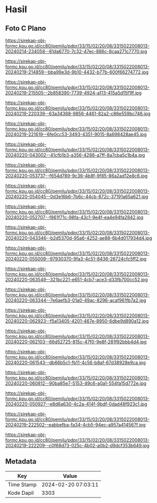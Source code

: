 # Hasil

## Foto C Plano

https://sirekap-obj-formc.kpu.go.id/cc80/pemilu/pdpr/33/15/02/20/08/3315022008013-20240214-234058--81da6770-7c32-47ec-886c-8caa271c7770.jpg

https://sirekap-obj-formc.kpu.go.id/cc80/pemilu/pdpr/33/15/02/20/08/3315022008013-20240219-214859--bba99e3d-9b10-4432-b77b-600f66274772.jpg

https://sirekap-obj-formc.kpu.go.id/cc80/pemilu/pdpr/33/15/02/20/08/3315022008013-20240219-215505--2b858390-7739-4924-a113-415a5d15f1ff.jpg

https://sirekap-obj-formc.kpu.go.id/cc80/pemilu/pdpr/33/15/02/20/08/3315022008013-20240219-220339--63a34368-9856-4461-82a2-c86e559bc746.jpg

https://sirekap-obj-formc.kpu.go.id/cc80/pemilu/pdpr/33/15/02/20/08/3315022008013-20240219-221619--6fe0cc53-3493-4351-9015-8a698428ae45.jpg

https://sirekap-obj-formc.kpu.go.id/cc80/pemilu/pdpr/33/15/02/20/08/3315022008013-20240220-043002--41cfb1b3-a356-4288-a7ff-8a7cba5c1b4a.jpg

https://sirekap-obj-formc.kpu.go.id/cc80/pemilu/pdpr/33/15/02/20/08/3315022008013-20240220-053737--f654d789-9c36-4b8f-9f85-86a2ad12e8c6.jpg

https://sirekap-obj-formc.kpu.go.id/cc80/pemilu/pdpr/33/15/02/20/08/3315022008013-20240220-054045--0d3e16b6-7b6c-44cb-872c-37191a65a621.jpg

https://sirekap-obj-formc.kpu.go.id/cc80/pemilu/pdpr/33/15/02/20/08/3315022008013-20240220-052707--f861f71c-98fa-43c1-9e4f-ea4e94fa2842.jpg

https://sirekap-obj-formc.kpu.go.id/cc80/pemilu/pdpr/33/15/02/20/08/3315022008013-20240220-043346--b2d5370d-95a6-4252-ae88-6b4d017934d4.jpg

https://sirekap-obj-formc.kpu.go.id/cc80/pemilu/pdpr/33/15/02/20/08/3315022008013-20240220-055009--97930370-9fa3-4c51-8436-26724cfc5ff2.jpg

https://sirekap-obj-formc.kpu.go.id/cc80/pemilu/pdpr/33/15/02/20/08/3315022008013-20240220-063549--321bc221-e651-4cb7-ace3-d33fb700cc52.jpg

https://sirekap-obj-formc.kpu.go.id/cc80/pemilu/pdpr/33/15/02/20/08/3315022008013-20240220-063344--7e6aefb3-01a0-49ac-8296-acaf961fb7a2.jpg

https://sirekap-obj-formc.kpu.go.id/cc80/pemilu/pdpr/33/15/02/20/08/3315022008013-20240220-062923--f5a13405-4201-467e-8950-6dbe9d890a12.jpg

https://sirekap-obj-formc.kpu.go.id/cc80/pemilu/pdpr/33/15/02/20/08/3315022008013-20240220-062103--66d52725-815c-47f0-9e8f-281f92bbb4d4.jpg

https://sirekap-obj-formc.kpu.go.id/cc80/pemilu/pdpr/33/15/02/20/08/3315022008013-20240220-061543--db66b5c1-fb11-4c56-b8af-67d38928e9ca.jpg

https://sirekap-obj-formc.kpu.go.id/cc80/pemilu/pdpr/33/15/02/20/08/3315022008013-20240220-060812--90ba85e7-5153-49c6-a0a1-554fa15d772e.jpg

https://sirekap-obj-formc.kpu.go.id/cc80/pemilu/pdpr/33/15/02/20/08/3315022008013-20240220-050927--e8d6a630-4c2a-414f-9bdf-0dad48f923c1.jpg

https://sirekap-obj-formc.kpu.go.id/cc80/pemilu/pdpr/33/15/02/20/08/3315022008013-20240219-222502--eabbefba-fa34-4cb5-94ec-a957a414567f.jpg

https://sirekap-obj-formc.kpu.go.id/cc80/pemilu/pdpr/33/15/02/20/08/3315022008013-20240219-222209--c0f68d73-025c-4b02-a0b2-d9dcf353b649.jpg


## Metadata

| Key        | Value               |
| ---------- | ------------------- |
| Time Stamp | 2024-02-20 07:03:11 |
| Kode Dapil | 3303                |



